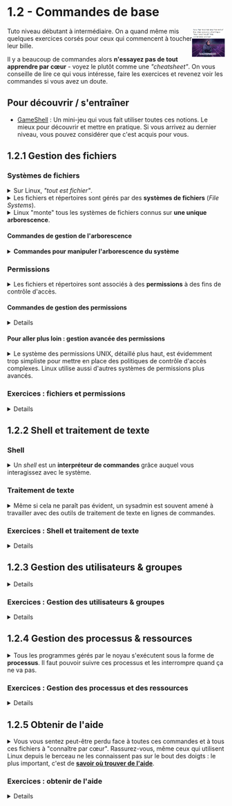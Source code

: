# 1.2 - Commandes de base
<img src=img/hackerman.png style=float:right width=15%>
Tuto niveau débutant à intermédiaire. On a quand même mis quelques exercices corsés pour ceux qui commencent à toucher leur bille.

Il y a beaucoup de commandes alors **n'essayez pas de tout apprendre par cœur** - voyez le plutôt comme une *"cheatsheet"*. On vous conseille de lire ce qui vous intéresse, faire les exercices et revenez voir les commandes si vous avez un doute.


## Pour découvrir / s'entraîner
+ [GameShell](https://github.com/phyver/GameShell) : Un mini-jeu qui vous fait utiliser toutes ces notions. Le mieux pour découvrir et mettre en pratique. Si vous arrivez au dernier niveau, vous pouvez considérer que c'est acquis pour vous.

## 1.2.1 Gestion des fichiers

### Systèmes de fichiers
<details><summary>Sur Linux, <i>"tout est fichier"</i>.</summary>

<img src=img/everything-a-file.jpg width=20%>

Que ce soient les comptes d'utilisateurs, la configuration de votre shell, votre clavier ou votre connexion avec un serveur distant, presque tout est représenté par des fichiers.

</details>

<details><summary>Les fichiers et répertoires sont gérés par des <b>systèmes de fichiers</b> (<i>File Systems</i>).</summary>

<img src=img/sw-paths.png width=20% style=float:right>

Un FS est une couche logique qui opère par dessus une partition d'un périphérique de stockage.

Son rôle principal est d'organiser vos données dans une structure logique arborescente, qui vous permet de les désigner par des **chemins** délimités par des *slashes* `/` (là où Windows utilise des *antislashes* `\`).

Le FS a d'autres tâches comme [gérer les permissions](#les-permissions-unix) sur ces données, vérifier leur intégrité, prendre des instantanés à des fins de sauvegarde ... et bien d'autres encore. 

</details>

<details><summary>Linux "monte" tous les systèmes de fichiers connus sur <b>une unique arborescence</b>.</summary>

+ La **racine** de cette arborescence est `/`.
    - C'est la base de l'arborescence.
    - Il s'agit généralement du système de fichiers sur lequel le gros du système est installé.
+ D'autres systèmes de fichiers peuvent être **"montés"** en n'importe quel point sous la racine.
    - *Monter* (*mount*) un système de fichiers signifie le *"brancher"* à l'arborescence pour rendre son contenu accessible au système.
    - Un *mountpoint* est un répertoire sur lequel on monte un système de fichiers.
        * Par exemple, votre partition de boot est probablement montée sur `/boot/efi`.
+ Certains répertoires de l'arborescence ont une fonction standard, par exemple :
    - `/etc` : fichiers de config globaux (agissant à l'échelle de tout le système)
    - `/home` : répertoire sous lequel se trouvent les répertoires de chaque utilisateur (sauf *root*)
    - `/tmp` : fichiers temporaires ...
    - Ces chemins ne sont pas spécialement intuitifs mais vous apprendrez rapidement à vous y repérer pour trouver rapidement ce que vous cherchez.

</details>

#### Commandes de gestion de l'arborescence
<details><summary><b>Commandes pour manipuler l'arborescence du système</b></summary>

<img src=img/lscdpwd.jpg width=20% style=float:right>

+ `pwd` : afficher le chemin du **dossier courant**
+ `ls` : **lister le contenu du dossier** courant.
    - `ls <dossier>` : lister le contenu d'un dossier
    - `ls <fichier>` : lister un fichier
    - `-l` : détails
        * permissions ...
        * taille ...
        * date de modification ...
    - `-a` : aussi les fichiers cachés (commençant par `.`)
        * *Remarque : tous les dossiers contiennent deux dossiers cachés spéciaux : `.` et `..`.* 
            * `.` désigne le dossier courant lui-même
            * `..` désigne le dossier parent.
+ `cd` : __*change directory*__
	- `cd <dossier>` : se rendre dans *dossier*.
		* Si le chemin est **absolu** (commence par `/`), on suivra le chemin à partir de la racine de l'arborescence.
    		* *Exemple : `cd /var/logs` : je vais dans le dossier `var/logs` sous `/`*
  		* Si le chemin est **relatif** (ne commence pas par `/`), on suivra le chemin à partir du dossier courant.
    		* *Exemple : `cd logs` : je vais dans le dossier `logs` sous le dossier courant*
	- `cd ..` : se rendre dans le dossier parent
	- `cd -` : retourner au dossier précédent
	- `cd ~` ou `cd $HOME` : se rendre dans son répertoire utilisateur.
+ `mkdir <dossier...>` : __*make directory*__
	- Même logique que *cd* avec les chemins relatifs et absolus
	- Pour créer plusieurs niveaux de répertoires d'un coup, utiliser `-p`:
		* `mkdir -p titi/tata/toto`
+ `rm` : __*remove*__
	- **<u>!-- ATTENTION --!</u>**, commande dangereuse. Les éléments supprimés ne sont pas placés dans une corbeille, ils sont perdus définitivement.
	- `rm <fichier...>`
	- `rm -r <dossier...>` : (*recursive*) supprime les dossiers et tout leur contenu
    	* Pour ne pas demander de confirmation : `rm -rf`
		* <img src=img/rm-fr.png width=20%> ou `rm -fr`
	- Vous pouvez sélectionner les fichiers et dossiers avec un *wildcard* :
		* `?` : n'importe quel caractère
		* `*` : n'importe quelle chaîne de caractères
		* *Exemple : `rm *.jpg` supprime tous les fichiers qui termine par '.jpg'*
+ `cp <source...> <destination>` : __*copy*__, `mv <source...> <destination>` : __*move*__
	- Pareil, vous pouvez utiliser des *wildcards*
	- `cp 2021.tar.gz 2022.tar.gz 2023.tar.gz /mnt/stockage/photos/`
	- `mv /home/Documents/* /mnt/stockage/documents/`
+ `touch <fichier...>` : créer un fichier vide, ou rafraîchir sa date de modification s'il existe déjà
	- Alternative : `:> <fichier>` écrit du vide dans un fichier - donc, crée un fichier vide ou supprime son contenu s'il existe déjà.
+ `ln -s <source> <destination>` : créer un *symlink* (lien symbolique)
	- _Avec un chemin absolu : `ln -s /usr/lib/jvm/java-17-openjdk /usr/lib/jvm/default` : créée le lien `/usr/lib/jvm/default`, un pointeur sur `/usr/lib/jvm/java-17-openjdk`._
		* _Même si vous déplacez `default` ailleurs, il pointera toujours sur les mêmes données._
	- _Avec un chemin relatif : `ln -s ./java-17-openjdk ./default`._
		* _Si vous déplacez `default` dans un autre dossier, il tentera de pointer sur `java-17-openjdk` dans ce nouveau dossier._
	- Il existe aussi des *hard links* (sans l'option `-s`).
+ `locate <nom-ou-chemin>` et `updatedb` : **Trouver des fichiers n'importe où dans l'arborescence**
	- `sudo updatedb` : pour rafraîchir la base de données des chemins
	- `locate openjdk` : trouver tous les chemins qui contiennent *"openjdk"*
	- `locate jvm/java-17-openjdk` : trouver tous les chemins qui contiennent *"jvm/java-17-openjdk"*...
	- `locate -b <nom>` : chercher uniquement dans le nom de fichier et pas le reste du chemin
	- Si vous n'avez pas ces commandes, procurez-vous le paquet *mlocate* ou *plocate*
+ `du` : *disk usage* (taille d'un fichier ou répertoire)
	- `du <fichier...>` : taille de fichiers
	- `du -csh <dossier>` : taille totale du dossier
	- `du -ch <dossier>` : taille de chaque élément dans le dossier, puis taille totale
+ `df` : Espace libre et utilisé sur l'ensemble d'un système de fichiers
	- `df -h` : pour tous les FS montés
	- `df -h <chemin>` : pour le FS contenant le chemin

#### Pour aller plus loin :
<details>

+ [*tar* : créer et extraire des archives rapidement](https://doc.ubuntu-fr.org/tar)
+ [*Hard links* and *Symlinks* explained](https://www.redhat.com/sysadmin/linking-linux-explained)
+ [La commande *find*](https://www.ionos.com/digitalguide/server/configuration/linux-find-command/)
	- Chercher des fichiers avec des filtres bien spécifiques
	- Eventuellement exécuter des actions sur ces fichiers
</details>

</details>
</details>


### Permissions
<details><summary>Les fichiers et répertoires sont associés à des <b>permissions</b> à des fins de contrôle d'accès.</summary>

<img src=img/touch-woman.jpeg width=20% style=float:right>
  
+ Les permissions possibles sont :
    - `r` : __*read*__
    - `w` : __*write*__, le droit de modifier ou supprimer.
        * *Sur un dossier, accorde le droit de créer des fichiers dans ce dossier.*
    - `x` : __*execute*__
        * *Sur un dossier, accorde le droit de se rendre dans ce dossier et d'en lister le contenu.*
+ Les fichiers ont un **utilisateur et un groupe propriétaire**. Les permissions s'appliquent à **trois entités** :
    - `u` : __*user*__, l'utilisateur propriétaire du fichier/dossier
    - `g` : __*group*__, les utilisateurs du groupe propriétaire du fichier/dossier
    - `o` : __*others*__, tous les autres utilisateurs
+ Les permissions d'un fichier pour une entité donnée sont représentées par **trois bits** - on peut donc les traduire en valeur numérique dans le système octal.
    - Dans l'ordre, les trois bits sont `rwx`. 
    - Avec ces trois **bits à 1 (permission accordée)**, on a donc `111` = `7` dans le système octal.
        * `r` = 4 (2²)
        * `w` = 2 (2¹)
        * `x` = 1 (2⁰)
        * `rwx` =  4 + 2 + 1 = 7
    - *Par exemple, si j'accorde uniquement les droits de lecture et d'exécution, mais pas d'écriture, les permissions s'écrivent :*
        * `r-x` en notation symbolique
        * `5` en notation octale

<details><summary><b>Quelques exemples pour récapituler...</b></summary>

+ `rwx rwx rwx` ou `777` :
    - `u=rwx` : l'utilisateur propriétaire a tous les droits
    - `g=rwx` : le groupe propriétaire a tous les droits
    - `o=rwx` : tous les autres utilisateurs ont tous les droits
		* <img src=img/our-file.png height=400px>
    - Le fichier est donc publiquement lisible, modifiable et exécutable.
+ `rwx r-x r-x` ou `755` :
    - Tout le monde peut lire et exécuter
    - Seul l'utilisateur propriétaire peut modifier
+ `rwx r-x ---` :
    - L'utilisateur propriétaire et le groupe propriétaire peuvent lire et exécuter.
    - Seul l'utilisateur propriétaire peut modifier
+ `rw- r-- r--` :
    - Tout le monde peut lire.
    - Seul l'utilisateur propriétaire peut modifier.
    - Le fichier n'est pas exécutable.

</details>
</br>

<detail><summary>L'utilisateur <b><code>root</code> peut passer outre les permissions</b>. Il a <b>tous les droits sur le système</b>. L'administreur peut temporairement agir en temps que <code>root</code> en préfixant sa commande par <b><code>sudo</code></b>.

- Exemple : `sudo cat /etc/shadow`
- Toujours <u>**faire gaffe</u>. avant d'exécuter des commandes avec `sudo`**
	* Par exemple, `sudo rm -rf /` supprimerait définitivement TOUTE l'arborescence du système.
	* ![](img/sudo-whatever.jpeg)
- D'un autre côté, tant que vous n'utilisez pas `sudo`, il ne peut rien vous arriver de grave.

</details>

#### Commandes de gestion des permissions
<details>

+ `ls -l` : afficher
	- Affiche l'utilisateur et le groupe propriétaires
	- Affiche les permissions
+ `chmod <permissions> <fichier-ou-dossier...>` : changer les permissions
	- Les permissions peuvent être assignées pour seulement certaines entités ou pour toutes les entités, de façon absolue ou relative et en notation symbolique ou octale :
		* `chmod u+x monf.txt` : **ajouter** la perm `x` à `u`
		* `chmod ug=rw,o= monf.txt` : **set de manière absolue** les perms à `rw-` pour `u` et `g`, set les perms à `---` pour `o`
		* `chmod ugo-x monf.txt` : **retirer** la perm `x` à tout le monde
		* `chmod rwxr-xr-x monf.txt` : **set de manière absolue** les perms `rwx` pour `u`, `r-x` pour `g` et `r-x` pour `o`
		* `chmod 755 monf.txt` : équivalent à la commande du dessus. **<u>C'est la syntaxe à privilégier</u>**
	- Option `-R` : mode récursif (appliquer à tous les enfants d'un dossier)
+ `chown [user][:group] <fichier-ou-dossier...>` : changer l'*ownership*
	- `chown dupont monf.txt`
	- `chown dupont:admin monf.txt`
	- `chown :admin monf.txt`
	- Option `-R` : mode récursif (appliquer à tous les enfants d'un dossier)
</details>

#### <h4>Pour aller plus loin : gestion avancée des permissions

<details><summary>Le système des permissions UNIX, détaillé plus haut, est évidemment trop simpliste pour mettre en place des politiques de contrôle d'accès complexes. Linux utilise aussi d'autres systèmes de permissions plus avancés.</summary>

+ [Permissions spéciales](https://www.redhat.com/sysadmin/suid-sgid-sticky-bit) : sticky bit, SGID bit et SUID bit
+ [ACLs](https://doc.ubuntu-fr.org/acl) : Aller plus loin que le modèle POSIX standard pour assigner des permissions spécifiques à plusieurs utilisateurs et groupes
+ [SElinux (avancé)](https://access.redhat.com/documentation/fr-fr/red_hat_enterprise_linux/9/html/using_selinux/getting-started-with-selinux_using-selinux) : confinement avancé des composants du système
    - Très utilisé sur les systèmes RHEL

</details>

</details>

### Exercices : fichiers et permissions
<details>

#### Exercice 1 : Baptême du feu (très facile)
<details>

+ Affichez votre répertoire courant.
+ Rendez-vous dans le dossier `/tmp`.
+ Listez son contenu, y compris les fichiers cachés.
+ Affichez la taille totale du dossier `/tmp`.
+ Créez-y un dossier `mond`
+ Déplacez-vous dans ce dossier et créez-y un fichier vide `monf`
+ Remontez au dossier parent.
+ Supprimez le dossier `mond` en une seule commande.
+ Rendez-vous dans votre *home directory*.
+ Affichez les permissions et l'utilisateur propriétaire du dossier courant.
+ Sans changer de dossier, créez le fichier `/opt/monf-le-retour-de-la-vengeance-chez-les-chtis-4`
+ Créez un lien symbolique vers le fichier nouvellement créé dans votre home directory.
+ En utilisant `locate`, trouvez tous les chemins du système de fichier qui contiennent *"vmlinuz"*
+ En utilisant `locate`, trouvez tous les chemins du système de fichier qui contiennent `tab` dans le nom du fichier (et pas le reste du chemin)
+ En utilisant `locate`, trouvez `monf-le-retour-de-la-vengeance-chez-les-chtis-4`, le fichier que vous avez récemment créé mais dont vous avez oublié le chemin complet.

</details>

#### Exercice 2 : Vous ne passerez pas (facile)
<details>

+ Créez un fichier `helloworld.sh` contenant :
	- ```bash
		#!/bin/bash
		echo 'H3ll0 W0rLd !!!'
		```
	- Pour écrire dans le fichier, utilisez [cat](#ecrire-avec-cat) ou un [éditeur de texte en lignes de commandes](#editeur2texte)
+ Affichez les permissions du nouveau fichier.
+ Exécutez ce fichier en lançant `./helloworld.sh` dans le dossier où vous l'avez créé.
+ Donnez la permission d'exécution au groupe propriétaire et à tous les autres utilisateurs, mais supprimez le droit de lecture à votre groupe.
+ Remplacez le groupe propriétaire du fichier par *wheel* ou *sudo* (selon celui des deux qui apparait lorsque vous tapez `groups`)
+ Créez en une seule commande les dossiers `/mnt/toto/titi/tata`. Affichez les propriétaires du dossier `/mnt/toto/titi/tata`. Si vous n'en êtes pas propriétaire, devenez propriétaire de tous les dossiers se trouvant sous `/mnt/toto` en une seule commande.

</details>

#### Exercice 3 : Find (intermédiaire)
<details>

+ Trouvez les fichiers à partir de `/var/log` qui finissent par *".log"*.
+ Trouvez les dossiers dans `/etc` qui contiennent *"network"*, de façon insensible à la casse, dans leur nom.
+ Trouvez tous les fichiers dans `/var/log` qui datent de moins de 24h.
+ Trouvez tous les symlinks sous `/usr/lib` en descendant au maximum d'un répertoire en dessous de `/usr/lib`
	- (chercher dans le dossier-même et dans ses dossiers enfants, mais pas plus loin)
+ Trouvez tous les fichiers qui ne possèdent pas la permission d'exécution pour tous les utilisateurs (*others*) dans `/usr/bin` et, avec la même commandes, symlinkez les vers le dossier `/opt/vip/` que vous aurez créé au préalable. Les symlinks ne doivent pas être cassés.
</details>

#### Exercice 4 : Permissions spéciales (intermédiaire)
<details>

+ Créez un utilisateur *toto*
+ Créez un répertoire public `/opt/collab`, avec les fichiers suivants et les permissions suivantes :
	- `/opt/collab/by-toto.txt` appartenant à l'utilisateur *toto*
	- `/opt/collab/by-me.txt` appartenant à votre utilisateur
	- Tout le monde doit pouvoir modifier le contenu de ces deux fichiers, mais le seul à pouvoir supprimer ces fichiers est leur propriétaire
		* Votre utilisateur doit pouvoir modifier le contenu du fichier de *toto*, mais pas le supprimer
  
+ Créez un groupe *team*
+ Créez un répertoire `/opt/workspace` appartenant au groupe *team* où tous les fichiers qui seront créés à l'avenir seront automatiquement placés dans le groupe *teams*
	- Créez un fichier avec *toto* dans ce groupe. Il doit être placé automatiquement dans le groupe *teams*.
  
+ Seul *root* est autorisé à changer des mots de passe. Comment se fait-il que la commande `passwd` vous permette de changer votre propre mot de passe sans être *root* ?

+ Trouvez, à l'aide de `find`, tous les fichiers dans `/bin`, `/usr/bin` et `/sbin` qui ont au moins le bit SUID ou SGID de set. 
</details>

#### Exercice 5 : ACLs (intermédiaire)
<details>

+ Créez un utilisateur *toto*.
+ Créez avec votre utilisateur le fichier `/opt/just-me-and-toto`, et donnez-lui les permissions *0600*.
+ Sans changer l'owner du fichier ni ses permissions standard, créez une règle d'ACL pour que ce fichier soit aussi lisible et modifiable par *toto*.
+ *toto* et votre utilisateur doivent pouvoir afficher et modifier le fichier. Personne d'autre ne doit pouvoir l'afficher ou le modifier.

*NB : En pratique, les ACLs sont souvent utilisées pour partager des sockets entre plusieurs utilisateurs applicatifs.*
</details>

#### Exercice 6 : Magic FileSystem (avancé)
<details>

Vous aurez besoin des paquets qui permettent la gestion d'un système de fichiers BTRFS, probablement nommés `btrfs-progs`.

+ Créez un disque virtuel de 5G et montez le sur un nouveau *loop device*
	- *Indice: `man truncate`, `man losetup`*
+ Créez deux partitions de 2.5G et formattez-les avec le système de fichiers *BTRFS* de façon à simuler du RAID0 (mirroring des deux partitions)
	- *Indice: `man mkfs.btrfs`*
+ Montez le système de fichiers en lecture seule sur `/mnt/butter`. Vous ne devez pas pouvoir créer un fichier dessus, même en temps que *root*.
+ Remontez le système de fichiers en mode écriture.
+ Créez un fichier `/mnt/butter/toto.txt` 
+ Faites un snapshot de votre système de fichiers à `/mnt/butter/snap-$(date +%Y-%m-%d)`
+ Supprimez le fichier `/mnt/butter/toto.txt`. Le snapshot doit toujours contenir `toto.txt`
+ *Hardlinkez* le fichier `toto.txt` contenu par le snapshot vers votre *home*. Pourquoi cela ne fonctionne-t-il pas ?
+ Démontez le système de fichiers, supprimez le *loop device* et le disque virtuel

</details>


#### Exercice 7 :  SELinux (avancé, RHEL)
<details>

+ Si ce n'est pas déjà fait, activez SELinux de façon permanente sur le système.
+ Affichez le contexte SELinux de `/etc/passwd`
+ Faites tourner votre serveur SSH sur le port 2222/tcp au lieu du port standard 22/tcp.
+ Avec un serveur web Apache, servez des fichiers depuis un sous-répertoire de votre *home* par exemple `~/Documents`
+ Suivez la procédure de récupération de mot de passe.
	- Démarrez en ajoutant `rd.break` à vos options de kernel. Vous obtiendrez un shell juste après le chargement du *initial RAMdisk*.
	- Montez le FS de votre partition racine sur `/sysroot`.
	- Chrootez sur `/sysroot` et modifiez le mot de passe d'un utilisateur.
	- Au cours de la procédure, il se peut que vous ayez à un moment fait subir des modifications au contexte SElinux d'un fichie. Lequel ?
    	- Arrangez-vous pour régler le problème.
+ (Difficile) : Créez un script [dispatcher](https://man.archlinux.org/man/NetworkManager-dispatcher.8.en) *NetworkManager* (script qui se lance automatiquement lorsqu'un certain événement survient sur une connexion NM).
	- Ce script DOIT commencer par `#!/bin/bash`
	- Lorsqu'une connexion devient UP, il doit append l'heure dans le fichier `/opt/connection-up.log`
	- Normalement, ça ne doit pas marcher. Qu'est-ce qui peut bien empêcher ce script de se lancer ? Résoudre le problème.

<details><sumamry><i>Indices :</i></summary>

- [Listening on uncommon ports with SELinux](https://www.rootusers.com/use-selinux-port-labeling-to-allow-services-to-use-non-standard-ports/)
- [Serving uncommon files with Apache on an SElinux-enabled system](https://tecadmin.net/configure-selinux-for-apache-new-directory/)
- [SElinux autorelabel a filesystem](https://access.redhat.com/solutions/24845)
  
</details>

</details>
</details>





## 1.2.2 Shell et traitement de texte

### Shell
<details><summary>Un <i>shell</i> est un <b>interpréteur de commandes</b> grâce auquel vous interagissez avec le système.</summary>

Faisons l'analogie entre Linux et une noix : vous avez le cerneau (*kernel*) à l'intérieur (assure les fonctions bas niveau), et la coquille (*shell*) qui l'enveloppe (interface haut niveau avec laquelle interagissent les utilisateurs).

Le shell par défaut sur la plupart des distributions est `bash` - c'est un shell très complet, à la syntaxe assez simple, et qui peut tout à faire servir de langage de programmation avec des variables, fonctions, boucles et tests conditionnels.

Pour les tâches avancées, on fait appel à d'autres programmes que l'on lance à partir du shell. 

<details><summary>Le shell assigne à ces programmes trois descripteurs de fichiers :</summary>

+ Une **sortie standard** (`stdout`, descripteur de fichier 1)
	* Résultat produit par la commande
+ Une **sortie d'erreur** (`stderr`, descripteur de fichier 2)
	* Messages d'information, de debug ou d'erreur qui ne doivent pas se retrouver mélangés avec le résultat de la commande
+ Une **entrée standard** (`stdin`, descripteur de fichier 0)
	* C'est là que le programme lit les données d'entrée dont il se nourrit. Ne pas confondre avec les arguments et les options fournis à l'appel du programme.

</details>

#### Redirections

<details><summary>Lorsque vous lancez les programmes de façon dans votre terminal, par défaut, <i>stdout</i> et <i>stderr</i> sont affichés dans le terminal et <i>stdin</i> provient de vos frappes de clavier. Or, le shell propose des <b>redirections</b> pour orienter la sortie d'une commande vers un certain fichier ou pour la passer à un autre programme.</summary>

+ `macommande > output.txt` : redirige *stdout* dans un fichier. S'il existe déjà, **remplace** son contenu.
  - `macommande >> output.txt` : redirige *stdout* dans un fichier. S'il existe déjà, **ajoute** le résultat à son contenu.
  - `macommande 2> err.txt` : redirige la sortie d'erreur dans un fichier.
  - `macommande 2>/dev/null` : `/dev/null` est un fichier spécial qui sert de "trou noir" - la sortie d'erreur disparaît tout simplement.
	* <img src=img/devnull.png width=20%>
  - `macommande 2&>1 >/dev/null` : Redirige le descripteur `2` vers `1`, et `1` vers `/dev/null`. En gros, et *stdout* et *stderr* disparaissent, pour une commande totalement silencieuse.
+ `macommande < input.txt` : lit les données d'entrée à partir d'un fichier au lieu de les lire interactivement.
  - `macommande <<< "les chaussettes de l'archiduchesse sont elles sèches ? Je sais pas mais en tout cas elles fouettent vachement"` : input à partir d'un texte passé directement à la ligne de commande plutôt qu'un fichier
+ `macommande1 | macommande2` : opérateur **pipe** : passe les données produites par `macommande1` à `macommande2`. Vous pouvez enchaîner plusieurs commandes comme ça.
  - `macommande2 < <( macommande1 )` : équivalent, permet d'écrire les commandes dans l'autre sens.

</details>

#### Variables
<details>

+ Vous pouvez définir une variable avec la syntaxe `variable=valeur`. Ensuite, référencez la variable avec `$variable`.
	- Il ne doit pas y avoir d'espace entre le `=` et les deux opérandes.
	- Lire la valeur d'une variable : `echo "$variable"`
	- Si la valeur contient des espaces, il faut la mettre entre *quotes* simples ou doubles (`'` ou `"`).
  		* `couleurs="rouge vert jaune"`
  		* `$couleurs` serait décomposée en trois arguments - pour la traiter comme une seule chaîne de caractères, il faut aussi la référencer entre *quotes* : `echo "$couleurs"`
+ Scope des variables
    - `variable=valeur macommande` : définir la variable seulement pour une commande.
    - `export variable=valeur` : définir la variable pour tous les sous-processus (variable d'environnement). Autrement, elle reste locale au shell.
		* Une variable ne peut pas être exportée dans les processus parents. Elle ne peut que "descendre" la hiérarchie des processus.
+ Shell substitution : enregistrer la valeur d'une commande
	- `variable="$(macommande)"` : enregistre le *stdout* de *macommande* dans *variable*
	- `if [ "$(macommande)" = "rouge vert jaune" ]; then echo rasta; fi` : utilise le résultat de *macommande* directement comme argument d'une autre commande, sans passer par une variable.
+ Le shell utilise aussi des variables spéciales. Voici les plus importantes :
	- `$?` (code d'erreur de la dernière commande exécutée).
        * `0` : terminée sans erreur.
        * Toute autre valeur : erreur.
	- `$PATH` : dossiers où chercher des exécutables, délimités par des *":"*.
		* Exemple : `/usr/local/bin:/usr/bin:/bin:/usr/local/sbin`
		* Lorsque vous lancez une commande sans spécifier son chemin absolu (par exemple `ls`), vous cherchez parmi les dossiers des `$PATH` un exécutable qui porte le nom `ls`.
		* Vous pouvez ajouter un dossier comme suit : `export PATH="$PATH:/path/to/mon/dossier"`
	- `$HOME` : home directory de l'utilisateur courant.
    	* Bash supporte aussi les raccourcis `~` et `~dupont` (pour le home d'un autre utilisateur nommé *dupont*)
	- `$USER` et `$UID` : nom et UID de l'utilisateur courant

</details>

#### Navigation
<details>

- `Tab` : autocomplétion
- `Ctrl+L` : nettoyer l'écran.
- `Ctrl+A` / `Début` : début de ligne. `Ctrl+E` / `Fin` : fin de ligne.
- `Alt+RetourArrière` : effacer un mot entier


Bash se souvient des commandes que vous avez tapées précédemment.
+ `↓/↑` : naviguer dans les commandes précédentes.
+ `Ctrl+R` : chercher une commande précédente par mot clef.
- `!!` : commande précédente
  - Par exemple, `sudo !!` pour répéter la commande précédente en tant que `root`
  - `!3` : il y a 3 commandes
  - `!:2` : argument 2 de la dernière commande
  - `!3:2` : argument 2 il y a 3 commandes
  - `!$` : dernier argument de la dernière commande
	* Exemple : `cat /mnt/stockage/Documents/toto.txt` puis `cp !$ ~/Documents`
+ `history` : historique des commandes tapées. 
	- Ne contient pas les commandes actuellement en mémoire - seulement celles qui sont sauvegardées une fois que vous quittez le shell avec un `exit`.
</details>  

#### Pour aller plus loin
<details>

Aller plus loin avec Bash :
+ [Boucles](https://ryanstutorials.net/bash-scripting-tutorial/bash-loops.php)
+ Tests conditionnels
	- [`if`, `test` et `[`](https://buzut.net/maitriser-les-conditions-en-bash/)
	- [`&&` et `||`](https://frnn.medium.com/understanding-and-in-linux-bash-navigating-command-sequences-like-a-pro-fe5e72489da1)
	- [`case`](https://linuxize.com/post/bash-case-statement/), [`getopts`](https://www.quennec.fr/book/export/html/341)
+ [Fonctions](https://www.it-connect.fr/les-fonctions-en-bash%EF%BB%BF/) et [Aliases](https://doc.ubuntu-fr.org/alias)
+ [Personnalisation avec .bashrc](https://borntocode.fr/personnaliser-son-environnement-de-travail-sous-linux-grace-a-son-bashrc/) : enregistrer des variables, fonctions et alias de façon permanente
+ [Commentaires](https://linuxize.com/post/bash-comments/)

[Zsh](https://linuxhandbook.com/why-zsh/) : non, c'est pas le shell de Zemmour, c'est un shell à la syntaxe proche de Bash mais avec plus de fonctionnalités !
</details>

</details>


### Traitement de texte

<details><summary>Même si cela ne paraît pas évident, un sysadmin est souvent amené à travailler avec des outils de traitement de texte en lignes de commandes.</summary>

Puisque vous utilisez une interface textuelle, vous êtes en effet souvent amenés à filtrer, remplacer, générer et interpréter du texte.

Nous allons survoler les commandes les plus utiles pour travailler avec du texte.

<img src=img/traitement-texte.jpg width=20% style=float:right>

+ `cat <fichier...>` : **Afficher un ou plusieurs fichiers**
	- On peut aussi l'utiliser pour **écrire dans des fichiers** grâce à des redirections : <a id=ecrire-avec-cat></a>
		* `cat > toto.txt` : créer / remplacer toto.txt
    		* Le "fichier" d'entrée est *stdin*, donc votre entrée clavier dans le terminal. Tapez interactivement votre message. Quand vous avez fini de taper le message, `Ctrl+D` pour fermer.
  		* `cat >> toto.txt` : append dans toto.txt
+ `wc` : *word count* (**Compter** des lignes/mots/caractères)
	- `wc -l` : nombre de lignes
	- `wc -c` : nombre de caractère
    	* *NB : (Compte les sauts de ligne !)*
	- `wc -w` : nombre de mots
	- Exemple : `who` affiche un utilisateur par ligne. Pour avoir le nombre d'utilisateurs connectés, il suffit donc de faire un `who | wc -l`
+ `grep <regex> <fichier...>` : **filtrer par expression régulière** (*regex*). **Incontournable !**
	- `grep 'root:' /etc/passwd` : afficher uniquement les lignes de `/etc/passwd` qui contiennent le texte `root:`
	- `getent passwd | grep 'root:'` : piper `grep` pour filtrer le résultat d'une commande
	- `-B<n>` : (Before) Afficher aussi les `n` lignes avant le match
	- `-C<n>` : **(Contexte) Afficher aussi les `n` lignes avant et après le match**
	- `-A<n>` : (After) Afficher aussi les `n` lignes après le match
    	* `man sshd_config | grep -A2 Banner`
	- `-i` : insensible à la casse
	- `-v` : mode inversé (lignes qui ne matchent pas)
	- `-E` : mode regex étendu (plus de fonctionnalités)
	- `-R` : chercher dans le contenu de tous les enfants du dossier (mode récursif)
		* souvent utilisé avec `-l` (affiche uniquement le nom des fichiers qui match)
	- Quelques tokens spéciaux pour écrire des *regex* :
		* `^` / `$` : début / fin de ligne
        	* `grep "^ip" /etc/services` : Les lignes de `/etc/services` qui **commencent** par *"ip"*
    	* `.` : n'importe quel char
    	* `[abc]` : n'importe quel char parmi *"a"*, *"b"* et *"c"*
        	* `[a-zA-Z0-9]` : on peut spécifier des portées
        	* `[[:alpha:]]` : on peut spécifier des classes de caractères (Mode étendu `-E`)
        	* `[^abc]` : n'importe quel char sauf *"a"*, *"b"* et *"c"*
    	* `a*` : 0 ou plus fois le caractère *"a"*
    	* `a+` : 1 ou plus fois le caractère *"a"* (Mode étendu `-E`)
    	* `{n}` : n fois exactement le caractre *"a"* (Mode étendu `-E`)
    	* `{n,}` / `{,n}` : n fois ou plus / n fois ou moins le caractre *"a"* (Mode étendu `-E`)
    	* `{m,n}` : entre `m` et `n` fois le caractère *"a"* (Mode étendu `-E`)
    	* `(plusieurs tokens)` : groupe, que l'on peut ensuite rappeler ou répéter (Mode étendu `-E`)
    	* *Utiliser un antislash `\` pour échapper un caractère spécial*
+ `head`, `tail` : **n premières / dernières lignes d'un texte**
	- `getent hosts | head -3` : 3 premières lignes de `/etc/hosts`
	- `getent hosts | tail -3` : 3 dernières lignes de `/etc/hosts`
	- `getent hosts | tail +3` : Tout sauf les 3 premières lignes de `/etc/hosts`
	- *Par défaut, si vous ne spécifiez pas `-<n>`, sélectionne 10 lignes.*
+ `vi` et `nano` : <u>**éditeurs de texte**</u> en lignes de commandes, souvent installés par défaut. <u>**Indispensable.**</u> <a id=editeur2texte></a>
	- [`nano`](https://www.hostinger.fr/tutoriels/nano) est facile d'utilisation mais assez simple
	- [`vi`](https://www.linuxtricks.fr/wiki/guide-de-sur-vi-utilisation-de-vi) est difficile d'utilisation mais très complet. Une fois maîtrisé, il peut vous rendre très productif.
		* Si vous l'avez, préférez `vim` qui dispose du *syntax highlighting* pour la plupart des langages et fichiers de config
	- Apprenez à utiliser l'un des deux.
+ `more`, `less`, `view` : pagers (naviguer dans un texte qui déborde de l'écran)
	- `more` et `less` sont simples, vous pouvez scroll avec ↓↑ et la barre d'espace. `q` pour quitter.
	- `view` est un `vi` en mode lecture seule, donc compliqué mais beaucoup de fonctionnalités avancées (recherche, raccourcis clavier pour naviguer...)
+ `cut -d<delim> -f<champs>` : sélectionner les **champs d'un texte**.
	- `cat /etc/passwd | cut -d: -f2,3,7` : champs 2, 3 et 7 de `/etc/passwd`, avec le délimiteur `:`
	- Si votre délimiteur est un espace, il faudra le mettre entre quotes pour que bash ne l'interprète pas comme du vide. `cut -d' ' ...`
	- `-f3-` : sélectionne Tous les champs à partir du champ 3.

### Pour aller plus loin
<details>

+ [`sort`](https://www.redhat.com/sysadmin/sort-command-linux) : **trier** les lignes
	- *Exemple : `ls -l | sort -n -k5`  : contenu du dossier, trié par taille croissante*
+ [**`sed`**]**(https://quickref.me/sed.html) : traitement de texte avancé par expressions régulières. **Incontournable**.
	- _Exemple : `sed '1,$s/:/|/g'` remplace les *":"* par des *"|"* sur la première et la dernière ligne._
+ [xargs](https://www.malekal.com/comment-utiliser-commande-xargs-exemples/) : convertir l'entrée standards en arguments à passer à une commande

D'autres commandes plus gadget :

+ [`awk`](https://connect.ed-diamond.com/GNU-Linux-Magazine/glmf-131/awk-le-langage-script-de-reference-pour-le-traitement-de-fichiers) : traitement de texte avancé par langage procédural et expressions régulières.
	- _Exemple : `awk -F':' '{print $2 $NF}` affiche le deuxième et dernier champ de `/etc/passwd` (en utilisant *":"* comme délimiteur)._
+ [`rev`](https://bash.cyberciti.biz/guide/Rev_command) : inverser le texte
+ [`tr`](https://www.malekal.com/la-commande-tr-utilisations-et-exemples/) : *transliterate* (supprimer ou remplacer des classes de caractères)
	- _Exemple : `tr '[a-z]' '[A-Z]'` mettra tous les caractères entre *"a"* et *"z"* en majuscules._
+ [`split` & `paste`](https://www.lessons2all.com/linux_split_paste_command.php) : scinder & joindre des fichiers
</details>
</details>

### Exercices : Shell et traitement de texte
<details>

#### Exercice 1 : Secrétaire d'élite (modéré)
<details>

+ Affichez uniquement les services qui utilisent un port UDP dans `/etc/services`
+ Affichez uniquement les adresses IPv4 (et non IPv6) dans `/etc/hosts`
+ Affichez le contenu de `/etc/ssh/sshd_config` sans les commentaires
+ Affichez les services qui contiennent un numéro à la fin de leur nom dans `/etc/services`
+ Affichez uniquement le nom d'utilisateur et le shell utilisé dans `/etc/passwd`. On ne doit pas voir les autres champs.
	- Filtrez maintenant ce résultat pour montrer tous les utilisateurs qui utilisent le shell `nologin`.
+ Donnez le nombre de lignes dans `/etc/passwd`
+ Affichez tout sauf les 3 premières lignes de `/etc/nsswitch.conf`
+ Affichez seulement les lignes 2 et 3 de `/etc/nsswitch.conf `
+ Avec votre éditeur de texte préféré, rajoutez un message en dessous du message actuel dans `/etc/issue` et sauvegardez les changements.
+ Concaténez tous les fichiers du dossier `/lib/udev/rules.d/` en un seul fichier `/tmp/udev-rules-dump`
+ Affichez les lignes de `/etc/ssh/ssh_config` qui contiennent *"host"*, de manière insensible à la casse, ainsi que les 2 lignes suivant chaque occurrence.
+ En utilisant `grep` et sans passer *root*, affichez le nom de tous les fichiers à partir de `/etc` qui contiennent *"network"* (pas dans leur nom, dans leur contenu), de manière insensible à la casse, et faites en sorte de ne pas afficher les messages d'erreur.
+ Enregistrez dans la variable `hosts_lookup_strategy` la ligne de `/etc/nsswitch.conf` qui commence par *"hosts:"*. Puis, affichez le nombre de mots dans cette variable en retirant d'abord le premier champ.

</details>

#### Exercice 2 : Sed du grenier (intermédiaire)
<details>

+ En une seule commande `sed`, affichez uniquement les lignes 3, 5 et la dernière ligne de la sortie de `getent passwd`
+ Affichez avec `sed` uniquement les lignes de `/etc/services` qui ont des numéros de ports d'au maximum 3 chiffres
+ Utilisez `sed` pour afficher `/etc/ssh/sshd_config` sans les lignes vides
	- Bonus : faites la même chose avec `tr`
+ Remplacez toutes les occurences du mot *"network"*, quelle que soit leur casse, par le mot *"Rozo"* dans la sortie de `man NetworkManager`
+ Enregistrez la sortie de la commande `man NetworkManager` dans un fichier. Maintenant, appliquez la commande `sed` précédente pour venir remplacer directement le contenu de ce fichier (sans en créer un nouveau).
+ Utilisez `sed` pour afficher d'abord le numéro de port (sans le *"/tcp"*, *"/udp"* ...), pu`/etc/services`,
+ (Un peu plus difficile) Toujours avec `sed`, afficher dans la sortie de `man man`, uniquement le texte qui était entouré par des chevrons `<>`. Les chevrons eux-mêmes ne doivent pas s'afficher, seulement leur contenu, et les lignes qui ne contenaient pas de mots entre chevrons ne doivent pas non plus s'afficher.

</details>
</details>




## 1.2.3 Gestion des utilisateurs & groupes
<details>

<img src=img/pb-couche8.png height=500px style=float:right>

+ `useradd <username>` : **ajouter un utilisateur**
	- `-g <maingrp>` : groupe principal. Par défaut, un groupe avec le même nom que l'utilisateur est créé.
	- `-G <groups...>` : groupes secondaires
	- `-d </path/to/home>` : chemin de son home directory si vous ne voulez pas utiliser le `/home/<username>` par défaut.
	- `-s </path/to/shell>` : spécifier un login shell différent du `/bin/bash` par défaut
+ `usermod <username>` : **modifier un utilisateur**
	- `-aG <groups...>` : **rejoindre des groupes secondaires** (très utile)
		* *NB: Si vous vous ajoutez vous-même dans un groupe, il faut quitter votre shell et en relancer un nouveau pour que le changement prenne effet.*
		* *Exemple : s'ajouter dans le groupe `docker` pour avoir le droit de gérer des conteneurs `docker` avec votre utilisateur.*
	- `-l <login>` : modifier le nom d'utilisateur
	- `-L <login>` : lock (désactiver le compte)
+ `passwd [username]` : **modifier le mot de passe d'un utilisateur**
	- (Si aucun utilisateur spécifié, modifier son propre mot de passe)
+ `userdel <username...>` : supprimer des utilisateurs

+ `su - [username]` : se connecter en tant qu'un autre utilisateur. Il faudra rentrer son mot de passe
	- Par défaut, si aucun utilisateur n'est spécifié, vous devenez *root*. Attention !
	- `logout` ou `exit` : se déconnecter du shell de l'autre utilisateur
+ `sudo -u <username> <commande...>` exécuter une seule commande en tant qu'un autre utilisateur

+ `groupadd <groups...>` : **ajouter des groupes**
+ `groupdel <groups...>` : supprimer des groupes

+ `groups [username]` : **nom des groupes secondaires**
+ `id [username|uid]` : UID, GID du Groupe principal et GIDs des groupes secondaires
	- `id -ng [username]` : nom du groupe principal
	- `id -nG [username]` : **nom des groupes secondaires (équivalent à la commande `groups`)**
+ `who` : **utilisateurs connectés actuellement**
+ `last` : last logins

+ `/etc/passwd` : Fichier contenant les informations des comptes d'utilisateur. Voir [https://www.cyberciti.biz/faq/understanding-etcpasswd-file-format/](https://www.cyberciti.biz/faq/understanding-etcpasswd-file-format/)
+ `/etc/group` : Fichier contenant les informations des groupes. Voir [https://www.cyberciti.biz/faq/understanding-etcgroup-file/](https://www.cyberciti.biz/faq/understanding-etcgroup-file/)
+ `/etc/shadow` : Fichier contenant les hash de mots de passe des comptes d'utilisateur. Accessible à `root` uniquement.

</details>

### Exercices : Gestion des utilisateurs & groupes
<details>

#### Exercice 1 : Amis imaginaires (facile)
<details>

+ Créez l'utilisateur *titi* avec les paramètres suivants :
	- Son *home directory* est `/var/titi`
	- Son shell est `/bin/sh`
	- Son mot de passe est *"tatatoto"*
+ Créez le groupe *amisimaginaires*
+ Ajoutez *titi* au groupe *amisimaginaires*, sans modifier son groupe principal. Vérifiez qu'il a rejoint le groupe dans le fichier `/etc/group`.
+ Créez le fichier `/tmp/partagé`. Changez son groupe propriétaire en *amisimaginaires*. Donnez au groupe toutes les permissions, et aux autres aucune permission.
+ Connectez-vous en tant que *titi*. Ecrivez quelque chose dans ce fichier. Dans un autre terminal, affichez les utilisateurs connectés en ce moment.
+ Déconnectez-vous du shell de *titi*. Lisez le fichier avec votre utilisateur.
+ En tant que *titi*, supprimez ce fichier, sans vous reconnecter sur son shell.
+ Supprimez *titi* et le groupe *amisimaginaires*.
</details>
</details>

## 1.2.4 Gestion des processus & ressources
<details><summary>Tous les programmes gérés par le noyau s'exécutent sous la forme de <b>processus</b>. Il faut pouvoir suivre ces processus et les interrompre quand ça ne va pas.</summary>

+ `ps aux` : **afficher tous les processus** en cours et leurs détails (PID, utilisation du CPU ...)
	- On filtre souvent avec `grep`
+ `htop`, `top` : **surveiller de façon interactive** les **processus** et les **performances CPU/mémoire**
+ `uptime` : charge moyenne des CPU sur les 1, 5 et 15 dernières minutes
+ `free -h` : **mémoire dispo et utilisée**
+ `w` : temps de CPU (PCPU) utilisé par chaque utilisateur connecté

+ `pgrep <pattern>` : trouver les **PIDs d'un processus à partir d'un mot** ou d'une regex
	- Ex: `pgrep systemd`
	- `-l` : afficher la commande du processus en plus du PID
	- `-u <user>` : chercher les processus d'un utilisateur donné
		* `pgrep -l -u admin` : tous les processus de l'utilisateur *"admin"*
+ `kill`, `killall` et `pkill` : **envoyer un signal** à des processus (le plus souvent **pour les arrêter**) <img src=img/suspicious-process.jpg width=20% style=float:right>
	- Par défaut, utilisent le **signal  9** (*SIGKILL*) qui "tue" le processus en le forçant à se terminer immédiatement.
	- `kill -SIGTERM <PID...>` : terminer "gentiment" des processus (pour qu'ils se terminent correctement)
	- `kill <PID...>` : terminer "méchamment" (tuer) des processus (forcer à quitter quand ils ne répondent pas)
	- `killall <commande>` : chercher les processus par nom et les tuer
    	* `killall firefox` 
    	* `-u` : seulement pour mon utilisateur
    	* `-SIGTERM` : terminer "gentiment"
    	* <img src=img/killall.jpg height=450px>
	- `kill $(pgrep <pattern>)` : tuer par pattern
	- `pkill -u <username>` : tuer tous les processus d'un utilisateur.
    	* *NB : Si vous tuez tous vos processus alors que vous êtes connecté en SSH, vous perdrez votre connexion.*
	- `pkill -P <PID>` : tuer le processus et tous ses processus enfants
+ Gérer les processus lancés par ce shell :
	- `macommande &` : __lancer *macommande* en tache de fond__ et récupérer une invite de commande
		* Exemple: `sleep 20 &`
	- `jobs` : jobs en cours dans ce shell et leur *jid* (job ID)
	- `Ctrl+Z` : Mettre en pause le processus
	- `Ctrl+C` : Interrompre le processus
	- `bg %<jid>` : reprendre le processus de job ID *"jid"* en tâche de fond
	- `fg %<jid>` : faire revenir un processus au premier plan et le reprendre s'il était arrêté
		* Exemple : 
		* ```bash
				sleep 20
				[ctrl+z]
				jobs
				bg %1
				fg %1
				[ctrl+c]
			```
	- `kill %<jid>` : terminer un processus avec son Job ID
	- `$!` : PID du dernier processus lancé
+ `nohup <commande> &` : **Lancer un processus qui survivra même si le shell est fermé / la connexion est perdue**
	- Sans `nohup`, votre processus serait interrompu dès que vous quitteriez votre shell ou perdez votre connexion au serveur.
	- Exemple : `nohup bash make-backup.sh &` 
	- *NB : `tmux` fait la même chose.*
</details>

### Exercices : Gestion des processus et des ressources
<details>

#### Exercice 1 : Tueur en série (facile)
<details>

+ Lancez la commande `sleep 200` en tâche de fond.
+ Identifiez son JID.
+ Tuez le processus à partir de son JID
+ Lancez la commande `sleep 200` et mettez la en pause.
+ Repérer le PID processus en utilisant `ps` ou `pgrep`
+ Mettre fin correctement au processus en utilisant `kill`.
+ Lancer 10 fois la commande sleep en tâche de fond avec : `for ((i=0;i<10;i++)); do sleep 200 &; done`.
+ Tuer en une seule commande toutes les instances de `sleep` en utilisant `killall` ou `pgrep` + `kill`.
</details>

#### Exercice 2 : Parano (facile)
<details>

+ Visualisez en live vos processus. Repérez les processus les plus gourmands en CPU.
+ En moyenne, votre système a-t-il eu plus de boulot au cours de cette dernière minute qu'au cours des 15 dernières minutes ?
+ Affichez la RAM disponible.
</details>

#### Exercice 3 : Fourchette bombée (avancé)
<details>
	
+ Créez une *fork bomb* en une seule ligne de bash.

</details>
</details>

## 1.2.5 Obtenir de l'aide
<details><summary>Vous vous sentez peut-être perdu face à toutes ces commandes et à tous ces fichiers à "connaître par cœur". Rassurez-vous, même ceux qui utilisent Linux depuis le berceau ne les connaissent pas sur le bout des doigts : le plus important, c'est de <b><u>savoir où trouver de l'aide</u></b>.</summary>

<img src=img/rtfm.png height=300px style=float:right>

+ `man <page>` : afficher le <u>**manuel**</u>
	- `man kill` : manuel d'une commande
	- `man sshd_config` : manuel d'un fichier de config
+ Beaucoup de commandes ont une option `--help` qui présente la <u>**syntaxe et les options disponibles**</u>

**<u>`man` et l'option `--help` seront vos meilleurs amis pour la vie.</u>**

+ `apropos <keyword>` : trouver les *manpages contenant un mot-clef
	- Exemple : `apropos filesystem`
+ `/usr/share/doc` : fichiers de doc (souvent, la doc pour des serveurs est bien fournie)

Quand on débute, on a tendance à foncer chercher sur Internet et à oublier que de l'aide en lignes de commandes existe. Habituez-vous à utiliser l'aide en ligne de commandes, qui peut apporter des réponses précises et rapides.

</details>

### Exercices : obtenir de l'aide
<details>

#### Exercice 1 : RTFM (ez peezy)
<details>

+ Quelle option de `df` permet, par soucis de lisibilité, d'afficher la taille des systèmes de fichiers en KiloOctets, MegaOctets, GigaOctets ... plutôt que toujours en octets ?
+ À quoi sert la commande `lpr` ?
+ Quelle directive d'un timer systemd permet d'ajouter une composante aléatoire au timer ?
	- *Indice: `apropos`, `grep -i`, `grep -i -C<n>`*
</details>
</details>

